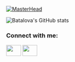 [![MasterHead](https://res.cloudinary.com/batalova/image/upload/v1642329050/banner_4_fmbhub.png)](https://github.com/batalova90)


![Batalova's GitHub stats](https://github-readme-stats.vercel.app/api?username=batalova90&theme=cobalt&show_icons=true)
<br>
<h3 align="left">Connect with me:</h3>
<p align="left">

<a href="batalova.av@gmail.com" target="blank"><img align="center" src="https://img.icons8.com/doodle/48/000000/gmail.png" alt="" height="30" width="40" /></a>
<a href="https://t.me/batalova91" target="blank"><img align="center" src="https://img.icons8.com/ios/50/000000/telegram-app.png" alt="" height="30" width="40" /></a>
</p>
<br>



